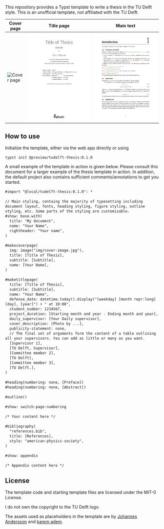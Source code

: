 

This repository provides a Typst template to write a thesis in the TU Delft style. This is an unofficial template, not affiliated with the TU Delft.

| Cover page               | Title page               | Main text                |
|--------------------------|--------------------------|--------------------------|
| ![Cover page](https://raw.githubusercontent.com/Vector04/tudelft-thesis-template/refs/heads/master/docs/example-p1.png) | ![Title Page](https://raw.githubusercontent.com/Vector04/tudelft-thesis-template/refs/heads/master/docs/example-p2.png) | ![Main Text Page](https://raw.githubusercontent.com/Vector04/tudelft-thesis-template/refs/heads/master/docs/example-p6.png) |

## How to use
Initialize the template, either via the web app directly or using

```
typst init @preview/tudelft-thesis:0.1.0
```
A small example of the template in action is given below. Please consult this document for a larger example of the thesis template in action. In addition, the default project also contains sufficient comments/annotations to get you started.
```typst
#import "@local/tudelft-thesis:0.1.0": *

// Main styling, containg the majority of typesetting including document layout, fonts, heading styling, figure styling, outline styling, etc. Some parts of the styling are customizable.
#show: base.with(
  title: "My document",
  name: "Your Name",
  rightheader: "Your name",
)

#makecoverpage(
  img: image("img/cover-image.jpg"),
  title: [Title of Thesis],
  subtitle: [Subtitle],
  name: [Your Name],
)

#maketitlepage(
  title: [Title of Thesis],
  subtitle: [Subtitle],
  name: "Your Name",
  defense_date: datetime.today().display("[weekday] [month repr:long] [day], [year]") + " at 10:00",
  student_number: 1234567,
  project_duration: [Starting month and year - Ending month and year],
  daily_supervisor: [Your Daily supervisor],
  cover_description: [Photo by ...],
  publicity-statement: none,
  // The final set of arguments form the content of a table outlining all your supervisors. You can add as little or many as you want.
  [Supervisor 1],
  [TU Delft, Supervisor],
  [Committee member 2],
  [TU Delft],
  [Committee member 3],
  [TU Delft.],
)

#heading(numbering: none, [Preface])
#heading(numbering: none, [Abstract])

#outline()

#show: switch-page-numbering

/* Your content here */

#bibliography(
  "references.bib",
  title: [References],
  style: "american-physics-society",
)

#show: appendix

/* Appendix content here */
```

## License

The template code and starting template files are licensed under the MIT-0 License. 

I do not own the copyright to the TU Delft logo. 

The assets used as placeholders in the template are by [Johannes Andersson]("https://unsplash.com/@thejoltjoker?utm_content=creditCopyText&utm_medium=referral&utm_source=unsplash") and [karem adem]("https://unsplash.com/@fezeikahapra?utm_content=creditCopyText&utm_medium=referral&utm_source=unsplash").